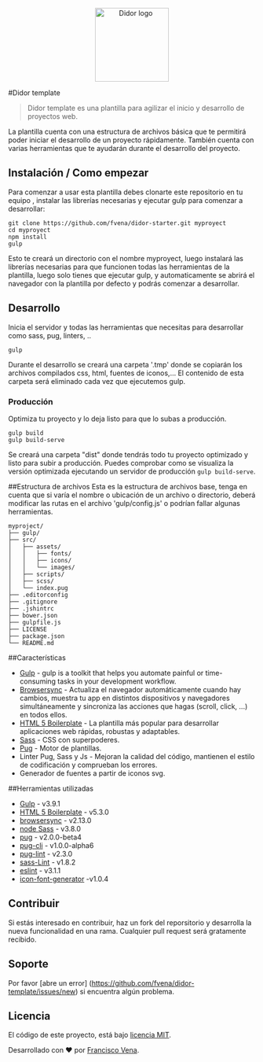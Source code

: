 <p align="center">
  <a href="http://www.fvena.com/didor/">
    <img src="http://www.fvena.com/didor/img/didor-logo.png" alt="Didor logo" width="150px" />
  </a>
</p>


#Didor template
> Didor template es una plantilla para agilizar el inicio y desarrollo de
proyectos web.

La plantilla cuenta con una estructura de archivos básica que te permitirá poder
iniciar el desarrollo de un proyecto rápidamente. También cuenta con varias
herramientas que te ayudarán durante el desarrollo del proyecto.


## Instalación / Como empezar

Para comenzar a usar esta plantilla debes clonarte este repositorio en tu equipo
, instalar las librerías necesarias y ejecutar gulp para comenzar
a desarrollar:

```shell
git clone https://github.com/fvena/didor-starter.git myproyect
cd myproyect
npm install
gulp
```

Esto te creará un directorio con el nombre myproyect, luego instalará las
librerías necesarias para que funcionen todas las herramientas de la plantilla,
luego solo tienes que ejecutar gulp, y automaticamente se abrirá el navegador
con la plantilla por defecto y podrás comenzar a desarrollar.


## Desarrollo

Inicia el servidor y todas las herramientas que necesitas para desarrollar como
sass, pug, linters, ..

```shell
gulp
```

Durante el desarrollo se creará una carpeta '.tmp' donde se copiarán los
archivos compilados css, html, fuentes de iconos,... El contenido de esta
carpeta será eliminado cada vez que ejecutemos gulp.


### Producción

Optimiza tu proyecto y lo deja listo para que lo subas a producción.

```shell
gulp build
gulp build-serve
```

Se creará una carpeta "dist" donde tendrás todo tu proyecto optimizado y listo para
subir a producción. Puedes comprobar como se visualiza la versión optimizada
ejecutando un servidor de producción `gulp build-serve`.


##Estructura de archivos
Esta es la estructura de archivos base, tenga en cuenta que si varía el nombre o
ubicación de un archivo o directorio, deberá modificar las rutas en el archivo
'gulp/config.js' o podrían fallar algunas herramientas.

```
myproject/
├── gulp/
├── src/
│   ├── assets/
│   │   ├── fonts/
│   │   ├── icons/
│   │   └── images/
│   ├── scripts/
│   ├── scss/
│   └── index.pug
├── .editorconfig
├── .gitignore
├── .jshintrc
├── bower.json
├── gulpfile.js
├── LICENSE
├── package.json
└── README.md
```


##Características
- [Gulp](http://gulpjs.com) - gulp is a toolkit that helps you automate painful
or time-consuming tasks in your development workflow.
- [Browsersync](https://browsersync.io/) - Actualiza el navegador automáticamente
cuando hay cambios, muestra tu app en distintos dispositivos y navegadores
simultáneamente y sincroniza las acciones que hagas (scroll, click, ...) en todos
ellos.
- [HTML 5 Boilerplate](https://html5boilerplate.com/) - La plantilla más popular
para desarrollar aplicaciones web rápidas, robustas y adaptables.
- [Sass](http://sass-lang.com/) - CSS con superpoderes.
- [Pug](https://github.com/pugjs/pug) - Motor de plantillas.
- Linter Pug, Sass y Js - Mejoran la calidad del código, mantienen el estilo de
codificación y comprueban los errores.
- Generador de fuentes a partir de iconos svg.


##Herramientas utilizadas
- [Gulp](http://gulpjs.com) - v3.9.1
- [HTML 5 Boilerplate](https://html5boilerplate.com/) - v5.3.0
- [browsersync](https://browsersync.io/) - v2.13.0
- [node Sass](https://www.npmjs.com/package/node-sass) - v3.8.0
- [pug](https://github.com/pugjs/pug) - v2.0.0-beta4
- [pug-cli](https://github.com/pugjs/pug-cli) - v1.0.0-alpha6
- [pug-lint](https://github.com/pugjs/pug-lint) - v2.3.0
- [sass-Lint](https://github.com/sasstools/sass-lint) - v1.8.2
- [eslint](http://eslint.org/) - v3.1.1
- [icon-font-generator](https://www.npmjs.com/package/icon-font-generator) -v1.0.4


## Contribuir
Si estás interesado en contribuir, haz un fork del reporsitorio y desarrolla la
nueva funcionalidad en una rama. Cualquier pull request será gratamente recibido.


## Soporte
Por favor [abre un error] (https://github.com/fvena/didor-template/issues/new)
si encuentra algún problema.


## Licencia
El código de este proyecto, está bajo [licencia MIT](https://github.com/fvena/didor-template/LICENSE).


Desarrollado con ♥ por [Francisco Vena](http://www.fvena.com).
